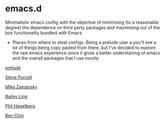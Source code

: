 # emacs.d
Minimalistic emacs config with the objective of minimising (to a reasonable degree) the dependence on third party packages and maximising out of the box functionality bundled with Emacs.

* Places from where to steal configs. Being a prelude user a you'll see a lot of things being copy pasted from there, but I've decided to explore the raw emacs experience since it gives a better understaning of emacs and the overall packages that I use mostly

[prelude](https://github.com/bbatsov/prelude)

[Steve Purcell](https://github.com/purcell/emacs.d)

[Mike Zamansky](https://github.com/zamansky/using-emacs/blob/master/myinit.org)

[Bailey Ling](https://github.com/bling/dotemacs/tree/master/config)

[Phil Hagelberg](https://github.com/technomancy/dotfiles/tree/master/.emacs.d)

[Ben Chin](https://github.com/redguardtoo/emacs.d#evil-mode-tutorial)
